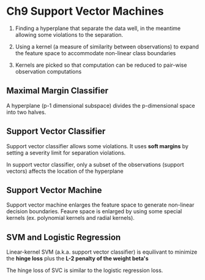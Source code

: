 # Ch9 Support Vector Machines

1. Finding a hyperplane that separate the data well, in the meantime allowing some violations to the separation.

2. Using a kernel (a measure of similarity between observations) to expand the feature space to accommodate non-linear class boundaries

3. Kernels are picked so that computation can be reduced to pair-wise observation computations


## Maximal Margin Classifier

A hyperplane (p-1 dimensional subspace) divides the p-dimensional space into two halves.

## Support Vector Classifier

Support vector classifier allows some violations. It uses **soft margins** by setting a severity limit for separation violations.

In support vector classifier, only a subset of the observations (support vectors) affects the location of the hyperplane

## Support Vector Machine

Support vector machine enlarges the feature space to generate non-linear decision boundaries. Feaure space is enlarged by using some special kernels (ex. polynomial kernels and radial kernels).

## SVM and Logistic Regression

Linear-kernel SVM (a.k.a. support vector classifier) is equilivant to minimize the **hinge loss** plus the **L-2 penalty of the weight beta's**

The hinge loss of SVC is similar to the logistic regression loss.
